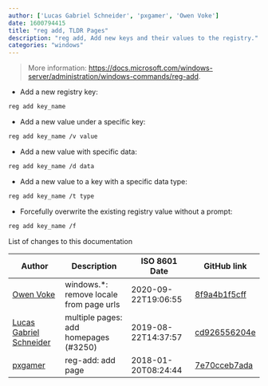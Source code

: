 ```yaml
---
author: ['Lucas Gabriel Schneider', 'pxgamer', 'Owen Voke']
date: 1600794415
title: "reg add, TLDR Pages"
description: "reg add, Add new keys and their values to the registry."
categories: "windows"
---
```

> More information: <https://docs.microsoft.com/windows-server/administration/windows-commands/reg-add>.

- Add a new registry key:

```bash
reg add key_name
```

- Add a new value under a specific key:

```bash
reg add key_name /v value
```

- Add a new value with specific data:

```bash
reg add key_name /d data
```

- Add a new value to a key with a specific data type:

```bash
reg add key_name /t type
```

- Forcefully overwrite the existing registry value without a prompt:

```bash
reg add key_name /f
```
List of changes to this documentation


Author | Description | ISO 8601 Date | GitHub link
------|-----|-----|-----
[Owen Voke](mailto:development@voke.dev) | windows.*: remove locale from page urls | 2020-09-22T19:06:55 | [8f9a4b1f5cff](https://github.com/tldr-pages/tldr/commit/8f9a4b1f5cff138652665e9756a1a13466029fed)
[Lucas Gabriel Schneider](mailto:lucas.schneider@sap.com) | multiple pages: add homepages (#3250) | 2019-08-22T14:37:57 | [cd926556204e](https://github.com/tldr-pages/tldr/commit/cd926556204e9b8d34858b141886c675e8e0b83a)
[pxgamer](mailto:owzie123@gmail.com) | reg-add: add page | 2018-01-20T08:24:44 | [7e70cceb7ada](https://github.com/tldr-pages/tldr/commit/7e70cceb7ada4b8265167e53de85580e7fc331a0)

